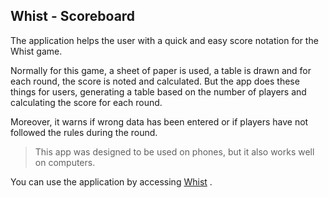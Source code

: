 ## Whist - Scoreboard

The application helps the user with a quick and easy score notation for the Whist game.

Normally for this game, a sheet of paper is used, a table is drawn and for each round, the score is noted and calculated. But the app does these things for users, generating a table based on the number of players and calculating the score for each round.

Moreover, it warns if wrong data has been entered or if players have not followed the rules during the round.

> This app was designed to be used on phones, but it also works well on
> computers.

You can use the application by accessing  [Whist](https://whist-9598b.web.app/) .

